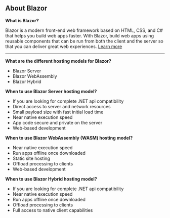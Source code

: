 ## About Blazor

**What is Blazor?**

Blazor is a modern front-end web framework based on HTML, CSS, and C# that helps you build web apps faster. With Blazor, build web apps using reusable components that can be run from both the client and the server so that you can deliver great web experiences. <a href='https://learn.microsoft.com/en-us/aspnet/core/blazor' target='_blank'>Learn more</a>

** **

**What are the different hosting models for Blazor?**
- Blazor Server
- Blazor WebAssembly
- Blazor Hybrid

**When to use Blazor Server hosting model?**
- If you are looking for complete .NET api compatibility
- Direct access to server and network resources
- Small payload size with fast initial load time
- Near native execution speed
- App code secure and private on the server
- Web-based development

**When to use Blazor WebAssembly (WASM) hosting model?**
- Near native execution speed
- Run apps offline once downloaded
- Static site hosting
- Offload processing to clients
- Web-based development

**When to use Blazor Hybrid hosting model?**
- If you are looking for complete .NET api compatibility
- Near native execution speed
- Run apps offline once downloaded
- Offload processing to clients
- Full access to native client capabilities

